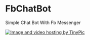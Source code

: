 # FbChatBot
Simple Chat Bot With Fb Messenger



<a href="http://tinypic.com?ref=2a8ry1c" target="_blank"><img src="http://i67.tinypic.com/2a8ry1c.png" border="0" alt="Image and video hosting by TinyPic"></a>
